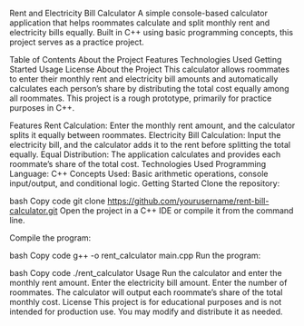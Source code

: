 Rent and Electricity Bill Calculator
A simple console-based calculator application that helps roommates calculate and split monthly rent and electricity bills equally. Built in C++ using basic programming concepts, this project serves as a practice project.

Table of Contents
About the Project
Features
Technologies Used
Getting Started
Usage
License
About the Project
This calculator allows roommates to enter their monthly rent and electricity bill amounts and automatically calculates each person’s share by distributing the total cost equally among all roommates. This project is a rough prototype, primarily for practice purposes in C++.

Features
Rent Calculation: Enter the monthly rent amount, and the calculator splits it equally between roommates.
Electricity Bill Calculation: Input the electricity bill, and the calculator adds it to the rent before splitting the total equally.
Equal Distribution: The application calculates and provides each roommate’s share of the total cost.
Technologies Used
Programming Language: C++
Concepts Used: Basic arithmetic operations, console input/output, and conditional logic.
Getting Started
Clone the repository:

bash
Copy code
git clone https://github.com/yourusername/rent-bill-calculator.git
Open the project in a C++ IDE or compile it from the command line.

Compile the program:

bash
Copy code
g++ -o rent_calculator main.cpp
Run the program:

bash
Copy code
./rent_calculator
Usage
Run the calculator and enter the monthly rent amount.
Enter the electricity bill amount.
Enter the number of roommates.
The calculator will output each roommate’s share of the total monthly cost.
License
This project is for educational purposes and is not intended for production use. You may modify and distribute it as needed.

